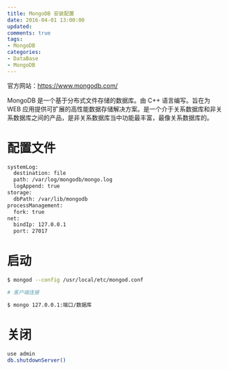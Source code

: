 ```yaml
---
title: MongoDB 安装配置
date: 2016-04-01 13:00:00
updated:
comments: true
tags:
- MongoDB
categories:
- DataBase
- MongoDB
---
```


官方网站：https://www.mongodb.com/

<!--more-->

MongoDB 是一个基于分布式文件存储的数据库。由 C++ 语言编写。旨在为 WEB 应用提供可扩展的高性能数据存储解决方案。是一个介于关系数据库和非关系数据库之间的产品，是非关系数据库当中功能最丰富，最像关系数据库的。

# 配置文件

```bash
systemLog:
  destination: file
  path: /var/log/mongodb/mongo.log
  logAppend: true
storage:
  dbPath: /var/lib/mongodb
processManagement:
  fork: true
net:
  bindIp: 127.0.0.1
  port: 27017
```

# 启动

```bash
$ mongod --config /usr/local/etc/mongod.conf

# 客户端连接

$ mongo 127.0.0.1:端口/数据库
```

# 关闭

```bash
use admin
db.shutdownServer()
```
